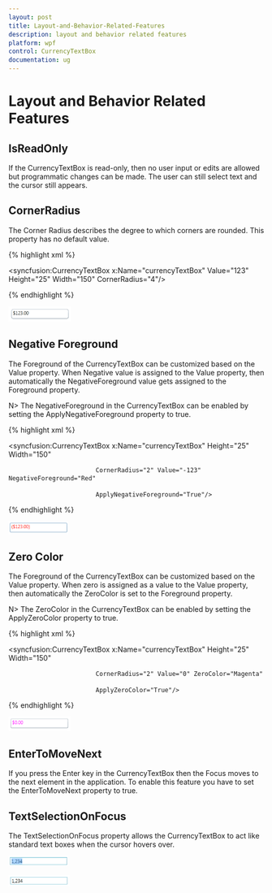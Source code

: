 ```yaml
---
layout: post
title: Layout-and-Behavior-Related-Features
description: layout and behavior related features
platform: wpf
control: CurrencyTextBox 
documentation: ug
---
```


# Layout and Behavior Related Features

## IsReadOnly

If the CurrencyTextBox is read-only, then no user input or edits are allowed but programmatic changes can be made. The user can still select text and the cursor still appears.

## CornerRadius

The Corner Radius describes the degree to which corners are rounded. This property has no default value.



{% highlight xml %}





<syncfusion:CurrencyTextBox x:Name="currencyTextBox" Value="123" Height="25" Width="150" CornerRadius="4"/>

{% endhighlight %}

![](Layout-and-Behavior-Related-Features_images/Layout-and-Behavior-Related-Features_img1.png)



## Negative Foreground

The Foreground of the CurrencyTextBox can be customized based on the Value property. When Negative value is assigned to the Value property, then automatically the NegativeForeground value gets assigned to the Foreground property.

N> The NegativeForeground in the CurrencyTextBox can be enabled by setting the ApplyNegativeForeground property to true.


{% highlight xml %}





<syncfusion:CurrencyTextBox x:Name="currencyTextBox" Height="25" Width="150" 

                            CornerRadius="2" Value="-123" NegativeForeground="Red" 

                            ApplyNegativeForeground="True"/>

{% endhighlight %}

![](Layout-and-Behavior-Related-Features_images/Layout-and-Behavior-Related-Features_img2.png)



## Zero Color

The Foreground of the CurrencyTextBox can be customized based on the Value property. When zero is assigned as a value to the Value property, then automatically the ZeroColor is set to the Foreground property.

N> The ZeroColor in the CurrencyTextBox can be enabled by setting the ApplyZeroColor property to true.



{% highlight xml %}





<syncfusion:CurrencyTextBox x:Name="currencyTextBox" Height="25" Width="150" 

                            CornerRadius="2" Value="0" ZeroColor="Magenta" 

                            ApplyZeroColor="True"/>
{% endhighlight %}


![](Layout-and-Behavior-Related-Features_images/Layout-and-Behavior-Related-Features_img3.png)



## EnterToMoveNext

If you press the Enter key in the CurrencyTextBox then the Focus moves to the next element in the application. To enable this feature you have to set the EnterToMoveNext property to true.

## TextSelectionOnFocus

The TextSelectionOnFocus property allows the CurrencyTextBox to act like standard text boxes when the cursor hovers over. 



![](Layout-and-Behavior-Related-Features_images/Layout-and-Behavior-Related-Features_img4.png)





![](Layout-and-Behavior-Related-Features_images/Layout-and-Behavior-Related-Features_img5.png)



